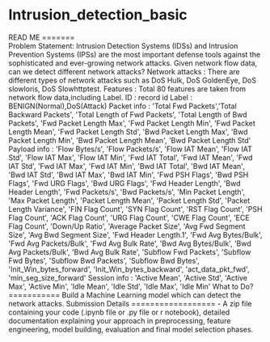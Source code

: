# Intrusion_detection_basic

READ ME =======  
Problem Statement: Intrusion Detection Systems (IDSs) and Intrusion Prevention Systems (IPSs) are the most important defense tools against the sophisticated and ever-growing network attacks. Given network flow data, can we detect different network attacks?  Network attacks : There are different types of network attacks such as DoS Hulk, DoS GoldenEye, DoS slowloris, DoS Slowhttptest.  Features : Total 80 features are taken from network flow data,including Label.   ID : record id  Label : BENIGN(Normal),DoS(Attack) Packet info : 'Total Fwd Packets','Total Backward Packets', 'Total Length of Fwd Packets', 	          'Total Length of Bwd Packets', 'Fwd Packet Length Max', 	          'Fwd Packet Length Min', 'Fwd Packet Length Mean', 	          'Fwd Packet Length Std', 'Bwd Packet Length Max', 	          'Bwd Packet Length Min', 'Bwd Packet Length Mean', 	          'Bwd Packet Length Std' Payload info : 'Flow Bytes/s', 'Flow Packets/s',               'Flow IAT Mean', 'Flow IAT Std', 'Flow IAT Max', 'Flow IAT Min',               'Fwd IAT Total', 'Fwd IAT Mean', 'Fwd IAT Std', 'Fwd IAT Max',               'Fwd IAT Min', 'Bwd IAT Total', 'Bwd IAT Mean', 'Bwd IAT Std',               'Bwd IAT Max', 'Bwd IAT Min', 'Fwd PSH Flags', 'Bwd PSH Flags',               'Fwd URG Flags', 'Bwd URG Flags', 'Fwd Header Length',               'Bwd Header Length', 'Fwd Packets/s', 'Bwd Packets/s',               'Min Packet Length', 'Max Packet Length', 'Packet Length Mean',               'Packet Length Std', 'Packet Length Variance', 'FIN Flag Count',               'SYN Flag Count', 'RST Flag Count', 'PSH Flag Count', 'ACK Flag Count',               'URG Flag Count', 'CWE Flag Count', 'ECE Flag Count', 'Down/Up Ratio',               'Average Packet Size', 'Avg Fwd Segment Size', 'Avg Bwd Segment Size',               'Fwd Header Length.1', 'Fwd Avg Bytes/Bulk', 'Fwd Avg Packets/Bulk',               'Fwd Avg Bulk Rate', 'Bwd Avg Bytes/Bulk', 'Bwd Avg Packets/Bulk',               'Bwd Avg Bulk Rate', 'Subflow Fwd Packets', 'Subflow Fwd Bytes',               'Subflow Bwd Packets', 'Subflow Bwd Bytes', 'Init_Win_bytes_forward',               'Init_Win_bytes_backward', 'act_data_pkt_fwd', 'min_seg_size_forward' Session info : 'Active Mean', 'Active Std', 'Active Max', 'Active Min', 'Idle Mean',               'Idle Std', 'Idle Max', 'Idle Min'  What to Do? ===========  Build a Machine Learning model which can detect the network attacks.   Submission Details ==================  - A zip file containing your code (.ipynb file or .py file or r notebook), detailed documentation explaining your approach in preprocessing, feature engineering, model building, evaluation and final model selection phases.
